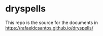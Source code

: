 # dryspells

This repo is the source for the documents in https://rafaeldcsantos.github.io/dryspells/